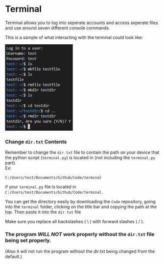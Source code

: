 # Terminal
Terminal allows you to log into seperate accounts and access seperate files and use around seven different console commands.

This is a sample of what interacting with the terminal could look like:

![example of terminal](https://raw.githubusercontent.com/ilovapples/Code/main/readme-assets/terminal-example.PNG)

### Change `dir.txt` Contents
Remember to change the `dir.txt` file to contain the path on your device that the python script (`terminal.py`) is located in (not including the `terminal.py` part).  
Ex:  
```
C:/Users/test/Documents/Github/Code/terminal
```  
if your `terminal.py` file is located in `C:/Users/test/Documents/Github/Code/terminal`.  
  
You can get the directory easily by downloading the `Code` repository, going into the `terminal` folder, clicking on the title bar and copying the path at the top. Then paste it into the `dir.txt` file

Make sure you replace all backslashes ( \ ) with forward slashes ( / ).
  
### The program **_WILL NOT_** work properly without the `dir.txt` file being set properly.
(Also it will not run the program without the dir.txt being changed from the default.)
